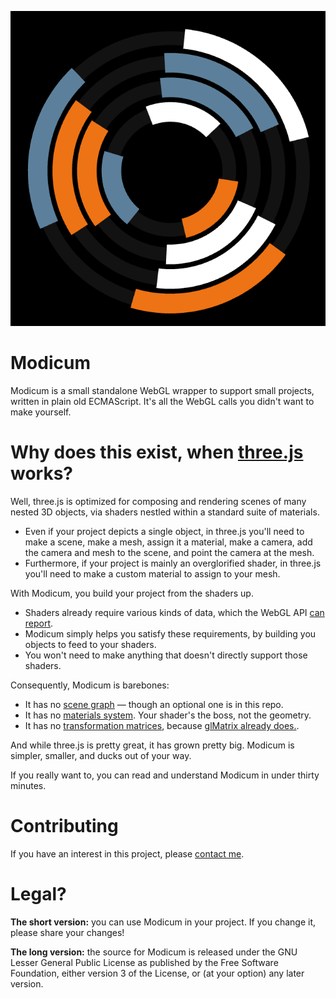 ![Hanoi screenshot.](/hanoi_screenshot.png?raw=true "How the Hanoi graphic demo appears a few minutes in.")

Modicum
=======

Modicum is a small standalone WebGL wrapper to support small projects, written in plain old ECMAScript. It's all the WebGL calls you didn't want to make yourself.

# Why does this exist, when [three.js](https://threejs.org) works?

Well, three.js is optimized for composing and rendering scenes of many nested 3D objects, via shaders nestled within a standard suite of materials.

* Even if your project depicts a single object, in three.js you'll need to make a scene, make a mesh, assign it a material, make a camera, add the camera and mesh to the scene, and point the camera at the mesh.
* Furthermore, if your project is mainly an overglorified shader, in three.js you'll need to make a custom material to assign to your mesh.

With Modicum, you build your project from the shaders up.

* Shaders already require various kinds of data, which the WebGL API [can](https://developer.mozilla.org/en-US/docs/Web/API/WebGLRenderingContext/getActiveUniform) [report](https://developer.mozilla.org/en-US/docs/Web/API/WebGLRenderingContext/getActiveAttrib).
* Modicum simply helps you satisfy these requirements, by building you objects to feed to your shaders.
* You won't need to make anything that doesn't directly support those shaders.

Consequently, Modicum is barebones:
 - It has no [scene graph](https://en.wikipedia.org/wiki/Scene_graph) — though an optional one is in this repo.
 - It has no [materials system](https://en.wikipedia.org/wiki/Materials_system). Your shader's the boss, not the geometry.
 - It has no [transformation matrices](https://en.wikipedia.org/wiki/Transformation_matrix), because [glMatrix already does.](http://glmatrix.net).

And while three.js is pretty great, it has grown pretty big. Modicum is simpler, smaller, and ducks out of your way.

If you really want to, you can read and understand Modicum in under thirty minutes.

# Contributing

If you have an interest in this project, please [contact me](mailto:jeremysachs@rezmason.net).

# Legal?

**The short version:** you can use Modicum in your project. If you change it, please share your changes!

**The long version:** the source for Modicum is released under the GNU Lesser General Public License as published by the Free Software Foundation, either version 3 of the License, or (at your option) any later version.
